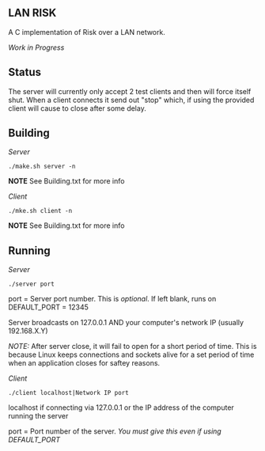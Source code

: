 LAN RISK
--------
A C implementation of Risk over a LAN network.

*Work in Progress*

Status
------
The server will currently only accept 2 test clients and then will force itself shut. When a client connects it send out "stop" which, if using the provided client will cause to close after some delay.


Building
--------
*Server*

    ./make.sh server -n

**NOTE** See Building.txt for more info


*Client*

    ./mke.sh client -n

**NOTE** See Building.txt for more info


Running
-------
*Server*

    ./server port

port = Server port number. This is *optional*. If left blank, runs on DEFAULT_PORT = 12345

Server broadcasts on 127.0.0.1 AND your computer's network IP (usually 192.168.X.Y)

*NOTE:* After server close, it will fail to open for a short period of time. This is because Linux keeps connections and sockets alive for a set period of time when an application closes for saftey reasons.


*Client*

    ./client localhost|Network IP port

localhost if connecting via 127.0.0.1 or the IP address of the computer running the server

port = Port number of the server. *You must give this even if using DEFAULT_PORT*
